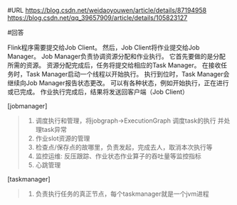 
#URL
https://blog.csdn.net/weidaoyouwen/article/details/87194958
https://blog.csdn.net/qq_39657909/article/details/105823127



#回答

Flink程序需要提交给Job Client。 然后，Job Client将作业提交给Job Manager。 
Job Manager负责协调资源分配和作业执行。 它首先要做的是分配所需的资源。 资源分配完成后，任务将提交给相应的Task Manager。 在接收任务时，Task Manager启动一个线程以开始执行。 执行到位时，Task Manager会继续向Job Manager报告状态更改。 可以有各种状态，例如开始执行，正在进行或已完成。 作业执行完成后，结果将发送回客户端（Job Client）

[jobmanager]
> 1. 调度执行和管理，将jobgraph->ExecutionGraph 调度task的执行 并处理task异常
> 2. 作业slot资源的管理
> 3. 检查点/保存点的故哪里，负责发起，完成去人，取消本次执行等
> 4. 监控运维: 反压跟踪、作业状态作业算子的吞吐量等监控指标
> 5. 心跳管理

[taskmanager]
> 1. 负责执行任务的真正节点，每个taskmanager就是一个jvm进程
